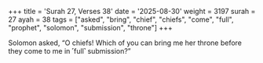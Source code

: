 +++
title = 'Surah 27, Verses 38'
date = '2025-08-30'
weight = 3197
surah = 27
ayah = 38
tags = ["asked", "bring", "chief", "chiefs", "come", "full", "prophet", "solomon", "submission", "throne"]
+++

Solomon asked, “O chiefs! Which of you can bring me her throne before they come to me in ˹full˺ submission?”